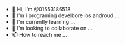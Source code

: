 - 👋 Hi, I’m @01553186518
- 👀 I’m i programing develbore ios androud ...
- 🌱 I’m currently learning ...
- 💞️ I’m looking to collaborate on ...
- 📫 How to reach me ...

<!---
01553186518/01553186518 is a ✨ special ✨ repository because its `README.md` (this file) appears on your GitHub profile.
You can click the Preview link to take a look at your changes.
--->
